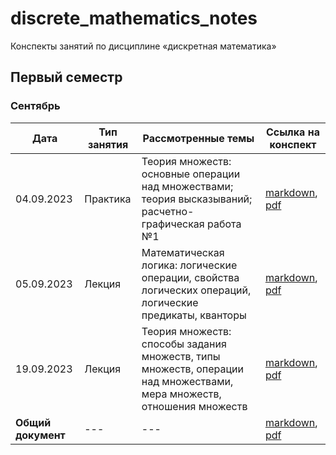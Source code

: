 # discrete_mathematics_notes

Конспекты занятий по дисциплине «дискретная математика» 

## Первый семестр

### Сентябрь

| Дата | Тип занятия | Рассмотренные темы | Ссылка на конспект |
|------|-------------|--------------------|--------------------|
| 04.09.2023 | Практика | Теория множеств: основные операции над множествами; теория высказываний; расчетно-графическая работа №1 | [markdown](semester_01/september/04-09-2023.md), [pdf](semester_01/september/render/04-09-2023.pdf) |
| 05.09.2023 | Лекция | Математическая логика: логические операции, свойства логических операций, логические предикаты, кванторы | [markdown](semester_01/september/05-09-2023.md), [pdf](semester_01/september/render/05-09-2023.pdf) |
| 19.09.2023 | Лекция | Теория множеств: способы задания множеств, типы множеств, операции над множествами, мера множеств, отношения множеств | [markdown](semester_01/september/19-09-2023.tex), [pdf](semester_01/september/render/19-09-2023.pdf) |
| **Общий документ** | --- | --- | [markdown](semester_01/september/september.md), [pdf](semester_01/september/render/september.pdf) |
